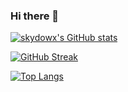 ### Hi there 👋

<!--
**skydowx/skydowx** is a ✨ _special_ ✨ repository because its `README.md` (this file) appears on your GitHub profile.

Here are some ideas to get you started:

- 🔭 I’m currently working on ...
- 🌱 I’m currently learning ...
- 👯 I’m looking to collaborate on ...
- 🤔 I’m looking for help with ...
- 💬 Ask me about ...
- 📫 How to reach me: ...
- 😄 Pronouns: ...
- ⚡ Fun fact: ...
-->

[![skydowx's GitHub stats](https://github-readme-stats.vercel.app/api?username=skydowx&show_icons=true&theme=dark)](https://github.com/anuraghazra/github-readme-stats) 

[![GitHub Streak](https://github-readme-streak-stats.herokuapp.com/?user=skydowx&show_icons=true&theme=dark)](https://git.io/streak-stats) 

[![Top Langs](https://github-readme-stats.vercel.app/api/top-langs/?username=skydowx&show_icons=true&theme=dark&hide=html&layout=compact)](https://github.com/anuraghazra/github-readme-stats)
